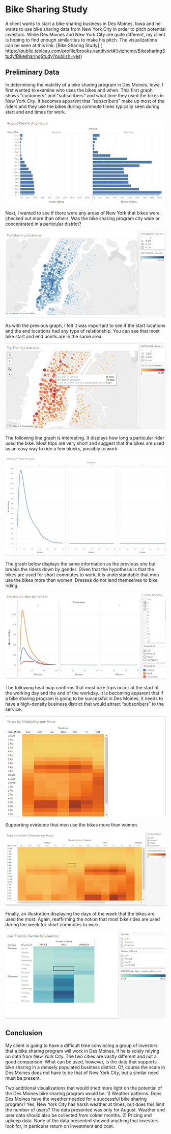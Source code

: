 # Bike Sharing Study

A client wants to start a bike sharing business in Des Moines, Iowa and he wants to use bike sharing data from New York City in order to pitch potential investors.  While Des Moines and New York City are quite different, my client is hoping to find enough similarities to make his pitch. The visualizations can be seen at this link: 
[Bike Sharing Study] (
https://public.tableau.com/profile/brooks.vandivort#!/vizhome/BikesharingStudy/BikesharingStudy?publish=yes)

## Preliminary Data

In determining the viability of a bike sharing program in Des Moines, Iowa, I first wanted to examine who uses the bikes and when. This first graph shows "customers" and "subscribers" and what time they used the bikes in New York City. It becomes apparent that “subscribers” make up most of the riders and they use the bikes during commute times typically seen during start and end times for work.

![August_Peak_Riding_Hours.png]( https://github.com/Brooks2210/Bikesharing/blob/master/Resources/August_Peak_Riding_Hours.png)

Next, I wanted to see if there were any areas of New York that bikes were checked out more than others. Was the bike sharing program city wide or concentrated in a particular district?

![Top_Start_Locations.png]( https://github.com/Brooks2210/Bikesharing/blob/master/Resources/Top_Start_Locations.png)

As with the previous graph, I felt it was important to see if the start locations and the end locations had any type of relationship. You can see that most bike start and end points are in the same area.

![Top_End_Locations.png]( https://github.com/Brooks2210/Bikesharing/blob/master/Resources/Top_End_Locations.png)

The following line graph is interesting. It displays how long a particular rider used the bike. Most trips are very short and suggest that the bikes are used as an easy way to ride a few blocks, possibly to work.

![Checkout_Time_for_Users.png]( https://github.com/Brooks2210/Bikesharing/blob/master/Resources/Checkout_Time_for_Users.png)

The graph below displays the same information as the previous one but breaks the riders down by gender. Given that the hypothesis is that the bikes are used for short commutes to work, it is understandable that men use the bikes more than women. Dresses do not lend themselves to bike riding.

![Checkout_Time_by_Gender.png]( https://github.com/Brooks2210/Bikesharing/blob/master/Resources/Checkout_Time_by_Gender.png)

The following heat map confirms that most bike trips occur at the start of the working day and the end of the workday. It is becoming apparent that if a bike sharing program is going to be successful in Des Moines, it needs to have a high-density business district that would attract “subscribers” to the service.

![Trips_by_Weekday_per_Hour.png]( https://github.com/Brooks2210/Bikesharing/blob/master/Resources/Trips_by_Weekday_per_Hour.png)

Supporting evidence that men use the bikes more than women.

![Trips_by_Gender.png]( https://github.com/Brooks2210/Bikesharing/blob/master/Resources/Trips_by_Gender.png)

Finally, an illustration displaying the days of the week that the bikes are used the most. Again, reaffirming the notion that most bike rides are used during the week for short commutes to work. 

![User_Trip_by_Gender.png]( https://github.com/Brooks2210/Bikesharing/blob/master/Resources/User_Trip_by_Gender.png)


## Conclusion 

My client is going to have a difficult time convincing a group of investors that a bike sharing program will work in Des Moines, if he is solely relying on data from New York City. The two cities are vastly different and not a good comparison. What can be used, however, is the data that supports bike sharing in a densely populated business district. Of, course the scale in Des Moines does not have to be that of New York City, but a similar need must be present.

Two additional visualizations that would shed more light on the potential of the Des Moines bike sharing program would be: 1) Weather patterns. Does Des Moines have the weather needed for a successful bike sharing program? Yes, New York City has harsh weather at times, but does this limit the number of users? The data presented was only for August. Weather and user data should also be collected from colder months. 2) Pricing and upkeep data. None of the data presented showed anything that investors look for, in particular return on investment and cost.
